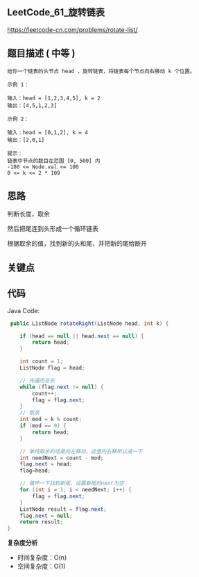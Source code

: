 
## LeetCode_61_旋转链表

https://leetcode-cn.com/problems/rotate-list/

## 题目描述 ( 中等 )

```
给你一个链表的头节点 head ，旋转链表，将链表每个节点向右移动 k 个位置。

示例 1：

输入：head = [1,2,3,4,5], k = 2
输出：[4,5,1,2,3]

示例 2：

输入：head = [0,1,2], k = 4
输出：[2,0,1]

提示：
链表中节点的数目在范围 [0, 500] 内
-100 <= Node.val <= 100
0 <= k <= 2 * 109
```
## 思路

判断长度，取余

然后把尾连到头形成一个循环链表

根据取余的值，找到新的头和尾，并把新的尾给断开

## 关键点


## 代码

Java Code:

``` java
 public ListNode rotateRight(ListNode head, int k) {

    if (head == null || head.next == null) {
        return head;
    }

    int count = 1;
    ListNode flag = head;

    // 先遍历总长
    while (flag.next != null) {
        count++;
        flag = flag.next;
    }
    // 取余
    int mod = k % count;
    if (mod == 0) {
        return head;
    }

    // 单纯取余的话是向左移动，这里向右移所以减一下
    int needNext = count - mod;
    flag.next = head;
    flag=head;

    // 循环一下找到新尾，设置新尾的next为空
    for (int i = 1; i < needNext; i++) {
        flag = flag.next;
    }
    ListNode result = flag.next;
    flag.next = null;
    return result;
}
```


**复杂度分析**

- 时间复杂度：O(n)
- 空间复杂度：O(1)


